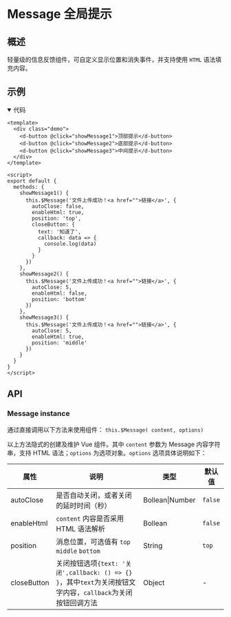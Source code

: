 # Message 全局提示

## 概述

轻量级的信息反馈组件，可自定义显示位置和消失事件，并支持使用 `HTML` 语法填充内容。

## 示例

<ClientOnly>
  <demo-message></demo-message>
</ClientOnly>

<details open>
<summary>代码</summary>

```vue
<template>
  <div class="demo">
    <d-button @click="showMessage1">顶部提示</d-button>
    <d-button @click="showMessage2">底部提示</d-button>
    <d-button @click="showMessage3">中间提示</d-button>
  </div>
</template>

<script>
export default {
  methods: {
    showMessage1() {
      this.$Message('文件上传成功！<a href="">链接</a>', {
        autoClose: false,
        enableHtml: true,
        position: 'top',
        closeButton: {
          text: '知道了',
          callback: data => {
            console.log(data)
          }
        }
      })
    },
    showMessage2() {
      this.$Message('文件上传成功！<a href="">链接</a>', {
        autoClose: 5,
        enableHtml: false,
        position: 'bottom'
      })
    },
    showMessage3() {
      this.$Message('文件上传成功！<a href="">链接</a>', {
        autoClose: 5,
        enableHtml: true,
        position: 'middle'
      })
    }
  }
}
</script>
```

</details>

## API

### Message instance

通过直接调用以下方法来使用组件：
`this.$Message( content, options)`

以上方法隐式的创建及维护 Vue 组件。其中 `content` 参数为 Message 内容字符串，支持 HTML 语法；`options` 为选项对象。`options` 选项具体说明如下：

| 属性 | 说明 | 类型 | 默认值 |
| - | - | - | - |
| autoClose | 是否自动关闭，或者关闭的延时时间（秒） | Bollean\|Number | `false` |
| enableHtml | `content` 内容是否采用 HTML 语法解析 | Bollean | `false` |
| position | 消息位置，可选值有 `top` `middle` `bottom` | String | `top` |
| closeButton | 关闭按钮选项`{text: '关闭',callback: () => {} }`，其中`text`为关闭按钮文字内容，`callback`为关闭按钮回调方法 | Object | - |
